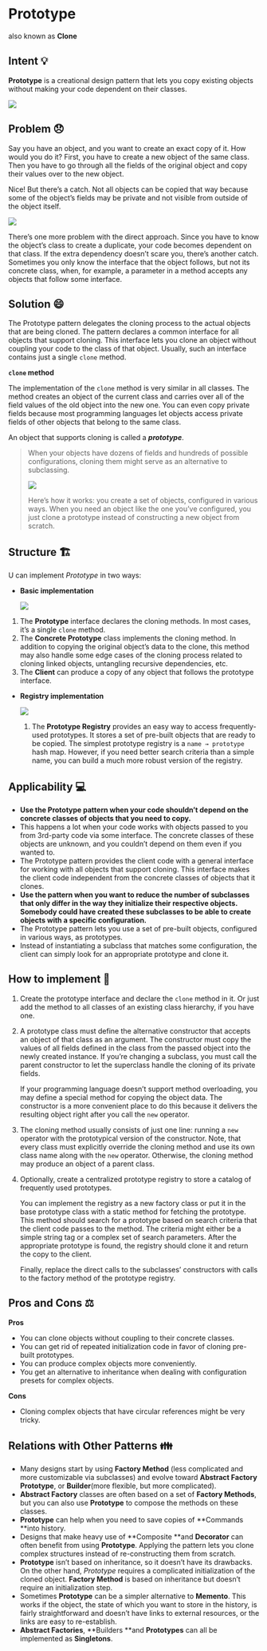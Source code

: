 # Prototype

also known as **Clone**

## Intent :bulb:

**Prototype** is a creational design pattern that lets you copy existing objects without making your code dependent on their classes.

![](img/1.png)

## Problem :disappointed:

Say you have an object, and you want to create an exact copy of it. How would you do it? First, you have to create a new object of the same class. Then you have to go through all the fields of the original object and copy their values over to the new object.

Nice! But there’s a catch. Not all objects can be copied that way because some of the object’s fields may be private and not visible from outside of the object itself.

![](img/2.png)

There’s one more problem with the direct approach. Since you have to know the object’s class to create a duplicate, your code becomes dependent on that class. If the extra dependency doesn’t scare you, there’s another catch. Sometimes you only know the interface that the object follows, but not its concrete class, when, for example, a parameter in a method accepts any objects that follow some interface.

## Solution :smile:

The Prototype pattern delegates the cloning process to the actual objects that are being cloned. The pattern declares a common interface for all objects that support cloning. This interface lets you clone an object without coupling your code to the class of that object. Usually, such an interface contains just a single `clone` method.



**`clone` method**

The implementation of the `clone` method is very similar in all classes. The method creates an object of the current class and carries over all of the field values of the old object into the new one. You can even copy private fields because most programming languages let objects access private fields of other objects that belong to the same class.



An object that supports cloning is called a ***prototype***. 

>When your objects have dozens of fields and hundreds of possible configurations, cloning them might serve as an alternative to subclassing.
>
>![](img/3.png)
>
>Here’s how it works: you create a set of objects, configured in various ways. When you need an object like the one you’ve configured, you just clone a prototype instead of constructing a new object from scratch.



## Structure :building_construction:

U can implement *Prototype* in two ways:

- **Basic implementation**

  ![](img/4.png)

1. The **Prototype** interface declares the cloning methods. In most cases, it’s a single `clone` method.
2. The **Concrete Prototype** class implements the cloning method. In addition to copying the original object’s data to the clone, this method may also handle some edge cases of the cloning process related to cloning linked objects, untangling recursive dependencies, etc.
3. The **Client** can produce a copy of any object that follows the prototype interface.

- **Registry implementation**

  ![](img/5.png)

  1. The **Prototype Registry** provides an easy way to access frequently-used prototypes. It stores a set of pre-built objects that are ready to be copied. The simplest prototype registry is a `name → prototype` hash map. However, if you need better search criteria than a simple name, you can build a much more robust version of the registry.

##  Applicability :computer:

-  **Use the Prototype pattern when your code shouldn’t depend on the concrete classes of objects that you need to copy.**
  - This happens a lot when your code works with objects passed to you from 3rd-party code via some interface. The concrete classes of these objects are unknown, and you couldn’t depend on them even if you wanted to.
  - The Prototype pattern provides the client code with a general interface for working with all objects that support cloning. This interface makes the client code independent from the concrete classes of objects that it clones.
-  **Use the pattern when you want to reduce the number of subclasses that only differ in the way they initialize their respective objects. Somebody could have created these subclasses to be able to create objects with a specific configuration.**
  - The Prototype pattern lets you use a set of pre-built objects, configured in various ways, as prototypes.
  - Instead of instantiating a subclass that matches some configuration, the client can simply look for an appropriate prototype and clone it.

## How to implement :hammer:

1. Create the prototype interface and declare the `clone` method in it. Or just add the method to all classes of an existing class hierarchy, if you have one.

2. A prototype class must define the alternative constructor that accepts an object of that class as an argument. The constructor must copy the values of all fields defined in the class from the passed object into the newly created instance. If you’re changing a subclass, you must call the parent constructor to let the superclass handle the cloning of its private fields.

   If your programming language doesn’t support method overloading, you may define a special method for copying the object data. The constructor is a more convenient place to do this because it delivers the resulting object right after you call the `new` operator.

3. The cloning method usually consists of just one line: running a `new` operator with the prototypical version of the constructor. Note, that every class must explicitly override the cloning method and use its own class name along with the `new` operator. Otherwise, the cloning method may produce an object of a parent class.

4. Optionally, create a centralized prototype registry to store a catalog of frequently used prototypes.

   You can implement the registry as a new factory class or put it in the base prototype class with a static method for fetching the prototype. This method should search for a prototype based on search criteria that the client code passes to the method. The criteria might either be a simple string tag or a complex set of search parameters. After the appropriate prototype is found, the registry should clone it and return the copy to the client.

   Finally, replace the direct calls to the subclasses’ constructors with calls to the factory method of the prototype registry.

## Pros and Cons :balance_scale:

**Pros**

- You can clone objects without coupling to their concrete classes.
-  You can get rid of repeated initialization code in favor of cloning pre-built prototypes.
-  You can produce complex objects more conveniently.
-  You get an alternative to inheritance when dealing with configuration presets for complex objects.

**Cons**

- Cloning complex objects that have circular references might be very tricky.

## Relations with Other Patterns :family:

- Many designs start by using **Factory Method** (less complicated and more customizable via subclasses) and evolve toward **Abstract Factory** **Prototype**, or **Builder**(more flexible, but more complicated).
- **Abstract Factory** classes are often based on a set of **Factory Methods**, but you can also use **Prototype** to compose the methods on these classes.
- **Prototype** can help when you need to save copies of **Commands **into history.
- Designs that make heavy use of **Composite **and **Decorator** can often benefit from using **Prototype**. Applying the pattern lets you clone complex structures instead of re-constructing them from scratch.
- **Prototype** isn’t based on inheritance, so it doesn’t have its drawbacks. On the other hand, *Prototype* requires a complicated initialization of the cloned object. **Factory Method** is based on inheritance but doesn’t require an initialization step.
- Sometimes **Prototype** can be a simpler alternative to **Memento**. This works if the object, the state of which you want to store in the history, is fairly straightforward and doesn’t have links to external resources, or the links are easy to re-establish.
- **Abstract Factories**, **Builders **and **Prototypes** can all be implemented as **Singletons**.
